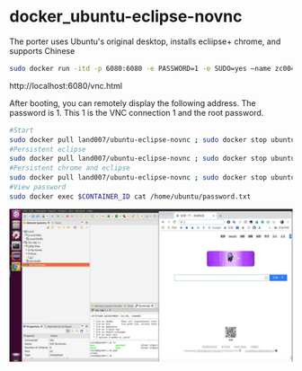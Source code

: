 # docker_ubuntu-eclipse-novnc

The porter uses Ubuntu's original desktop, installs ecliipse+ chrome, and supports Chinese


```bash
sudo docker run -itd -p 6080:6080 -e PASSWORD=1 -e SUDO=yes –name zc004 land007/ubuntu-eclipse-novnc:latest
```

http://localhost:6080/vnc.html

After booting, you can remotely display the following address. The password is 1. This 1 is the VNC connection 1 and the root password.


```bash
#Start
sudo docker pull land007/ubuntu-eclipse-novnc ; sudo docker stop ubuntu-eclipse-novnc ; sudo docker rm ubuntu-eclipse-novnc ; docker run -it -p 5901:5901 -p 6080:6080 -p 4040:4040 --privileged --name ubuntu-eclipse-novnc land007/ubuntu-eclipse-novnc:latest
#Persistent eclipse
sudo docker pull land007/ubuntu-eclipse-novnc ; sudo docker stop ubuntu-eclipse-novnc ; sudo docker rm ubuntu-eclipse-novnc ; docker run -it -v ~/docker/eclipse-workspace:/eclipse-workspace -v ~/docker/eclipse:/usr/local/eclipse -p 5901:5901 -p 6080:6080 -p 4040:4040 --privileged --name ubuntu-eclipse-novnc land007/ubuntu-eclipse-novnc:latest
#Persistent chrome and eclipse
sudo docker pull land007/ubuntu-eclipse-novnc ; sudo docker stop ubuntu-eclipse-novnc ; sudo docker rm ubuntu-eclipse-novnc ; docker run -it -v ~/docker/chrome_default:/home/ubuntu/.config/google-chrome/Default -v ~/docker/eclipse-workspace:/eclipse-workspace -v ~/docker/eclipse:/usr/local/eclipse -p 5901:5901 -p 6080:6080 -p 4040:4040 -p 2020:20022 --privileged --name ubuntu-eclipse-novnc land007/ubuntu-eclipse-novnc:latest
#View password
sudo docker exec $CONTAINER_ID cat /home/ubuntu/password.txt
```

![image](https://github.com/land007/docker_ubuntu-eclipse-novnc/raw/master/WechatIMG543.jpeg)

